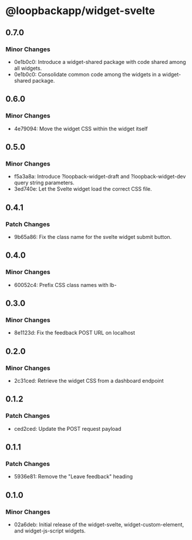 # @loopbackapp/widget-svelte

## 0.7.0

### Minor Changes

- 0e1b0c0: Introduce a widget-shared package with code shared among all widgets.
- 0e1b0c0: Consolidate common code among the widgets in a widget-shared package.

## 0.6.0

### Minor Changes

- 4e79094: Move the widget CSS within the widget itself

## 0.5.0

### Minor Changes

- f5a3a8a: Introduce ?loopback-widget-draft and ?loopback-widget-dev query string parameters.
- 3ed740e: Let the Svelte widget load the correct CSS file.

## 0.4.1

### Patch Changes

- 9b65a86: Fix the class name for the svelte widget submit button.

## 0.4.0

### Minor Changes

- 60052c4: Prefix CSS class names with lb-

## 0.3.0

### Minor Changes

- 8e1123d: Fix the feedback POST URL on localhost

## 0.2.0

### Minor Changes

- 2c31ced: Retrieve the widget CSS from a dashboard endpoint

## 0.1.2

### Patch Changes

- ced2ced: Update the POST request payload

## 0.1.1

### Patch Changes

- 5936e81: Remove the "Leave feedback" heading

## 0.1.0

### Minor Changes

- 02a6deb: Initial release of the widget-svelte, widget-custom-element, and widget-js-script widgets.
